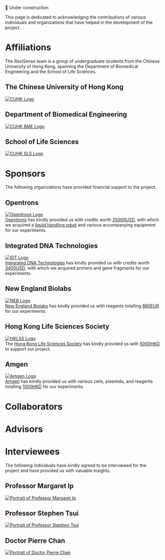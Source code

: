 🚧 Under construction

This page is dedicated to acknowledging the contributions of various individuals and organizations that have helped in the development of the project.

# Affiliations
The ResiSense team is a group of undergraduate students from the Chinese University of Hong Kong, spanning the Department of Biomedical Engineering and the School of Life Sciences.  

## The Chinese University of Hong Kong
[![CUHK Logo](/assets/logos/cuhk%20logo%20horizontal.svg)](https://www.cuhk.edu.hk)  

## Department of Biomedical Engineering
[![CUHK BME Logo](/assets/logos/bme%20logo.svg)](https://www.bme.cuhk.edu.hk)  

## School of Life Sciences
[![CUHK SLS Logo](/assets/logos/sls%20logo.svg)](https://www.sls.cuhk.edu.hk)  

# Sponsors
The following organizations have provided financial support to the project.  

## Opentrons
[![Opentrons Logo](/assets/logos/opentrons%20logo.svg)](https://opentrons.com)  
[Opentrons](https://opentrons.com) has kindly provided us with credits worth [25000USD](https://www.google.com/search?q=25000USD), with which we acquired a [liquid handling robot](https://opentrons.com/products/ot-2-robot) and various accompanying equipment for our experiments.

## Integrated DNA Technologies
[![IDT Logo](/assets/logos/idt%20logo.svg)](https://www.idtdna.com)  
[Integrated DNA Technologies](https://www.idtdna.com) has kindly provided us with credits worth [3400USD](https://www.google.com/search?q=3400USD), with which we acquired primers and gene fragments for our experiments.  

## New England Biolabs
[![NEB Logo](/assets/logos/neb%20logo.svg)](https://www.neb.com)  
[New England Biolabs](https://www.neb.com) has kindly provided us with reagents totalling [880EUR](https://www.google.com/search?q=880EUR) for our experiments.  

## Hong Kong Life Sciences Society
[![HKLSS Logo](/assets/logos/hklss%20logo.svg)](https://www.hklss.org)  
The [Hong Kong Life Sciences Society](https://www.hklss.org) has kindly provided us with [5000HKD](https://www.google.com/search?q=5000HKD) to support our project.  

## Amgen
[![Amgen Logo](/assets/logos/amgen%20logo.svg)](https://www.amgen.com)  
[Amgen](https://www.amgen.com) has kindly provided us with various cells, plasmids, and reagents totalling [1000HKD](https://www.google.com/search?q=1000HKD) for our experiments.  

# Collaborators

# Advisors

# Interviewees
The following individuals have kindly agreed to be interviewed for the project and have provided us with valuable insights.  

## Professor Margaret Ip
[![Portrait of Professor Margaret Ip](/assets/humans/margaret%20ip%20full-Enhanced-SR.png)](https://www.med.cuhk.edu.hk/staff/professor-margaret-ip)  

## Professor Stephen Tsui
[![Portrait of Professor Stephen Tsui](/assets/humans/stephen%20tsui%20full-Enhanced-SR.png)](https://www2.sbs.cuhk.edu.hk/en-gb/people/academic-staff/prof-tsui-kwok-wing-stephen)

## Doctor Pierre Chan
[![Portrait of Doctor Pierre Chan](/assets/humans/pierre%20chan%20full-Enhanced-SR.png)](https://www.drchanpierre.org/about-me)